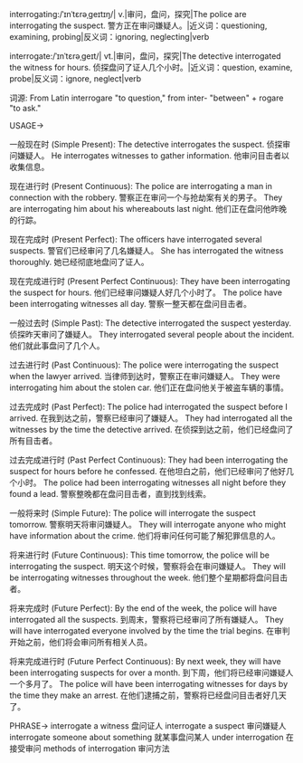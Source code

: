 interrogating:/ˈɪnˈtɛrəˌɡeɪtɪŋ/| v.|审问，盘问，探究|The police are interrogating the suspect. 警方正在审问嫌疑人。|近义词：questioning, examining, probing|反义词：ignoring, neglecting|verb

interrogate:/ˈɪnˈtɛrəˌɡeɪt/| vt.|审问，盘问，探究|The detective interrogated the witness for hours.  侦探盘问了证人几个小时。|近义词：question, examine, probe|反义词：ignore, neglect|verb

词源: From Latin interrogare "to question," from inter- "between" + rogare "to ask."

USAGE->

一般现在时 (Simple Present):
The detective interrogates the suspect. 侦探审问嫌疑人。
He interrogates witnesses to gather information. 他审问目击者以收集信息。

现在进行时 (Present Continuous):
The police are interrogating a man in connection with the robbery. 警察正在审问一个与抢劫案有关的男子。
They are interrogating him about his whereabouts last night. 他们正在盘问他昨晚的行踪。

现在完成时 (Present Perfect):
The officers have interrogated several suspects. 警官们已经审问了几名嫌疑人。
She has interrogated the witness thoroughly. 她已经彻底地盘问了证人。


现在完成进行时 (Present Perfect Continuous):
They have been interrogating the suspect for hours. 他们已经审问嫌疑人好几个小时了。
The police have been interrogating witnesses all day. 警察一整天都在盘问目击者。

一般过去时 (Simple Past):
The detective interrogated the suspect yesterday. 侦探昨天审问了嫌疑人。
They interrogated several people about the incident.  他们就此事盘问了几个人。


过去进行时 (Past Continuous):
The police were interrogating the suspect when the lawyer arrived. 当律师到达时，警察正在审问嫌疑人。
They were interrogating him about the stolen car. 他们正在盘问他关于被盗车辆的事情。

过去完成时 (Past Perfect):
The police had interrogated the suspect before I arrived. 在我到达之前，警察已经审问了嫌疑人。
They had interrogated all the witnesses by the time the detective arrived. 在侦探到达之前，他们已经盘问了所有目击者。


过去完成进行时 (Past Perfect Continuous):
They had been interrogating the suspect for hours before he confessed. 在他坦白之前，他们已经审问了他好几个小时。
The police had been interrogating witnesses all night before they found a lead. 警察整晚都在盘问目击者，直到找到线索。


一般将来时 (Simple Future):
The police will interrogate the suspect tomorrow. 警察明天将审问嫌疑人。
They will interrogate anyone who might have information about the crime. 他们将审问任何可能了解犯罪信息的人。

将来进行时 (Future Continuous):
This time tomorrow, the police will be interrogating the suspect. 明天这个时候，警察将会在审问嫌疑人。
They will be interrogating witnesses throughout the week. 他们整个星期都将盘问目击者。

将来完成时 (Future Perfect):
By the end of the week, the police will have interrogated all the suspects. 到周末，警察将已经审问了所有嫌疑人。
They will have interrogated everyone involved by the time the trial begins. 在审判开始之前，他们将会审问所有相关人员。


将来完成进行时 (Future Perfect Continuous):
By next week, they will have been interrogating suspects for over a month. 到下周，他们将已经审问嫌疑人一个多月了。
The police will have been interrogating witnesses for days by the time they make an arrest. 在他们逮捕之前，警察将已经盘问目击者好几天了。


PHRASE->
interrogate a witness  盘问证人
interrogate a suspect  审问嫌疑人
interrogate someone about something  就某事盘问某人
under interrogation  在接受审问
methods of interrogation  审问方法
